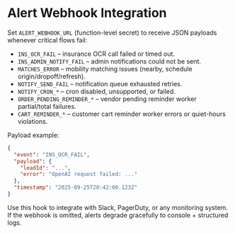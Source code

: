 # Alert Webhook Integration

Set `ALERT_WEBHOOK_URL` (function-level secret) to receive JSON payloads
whenever critical flows fail:

- `INS_OCR_FAIL` – insurance OCR call failed or timed out.
- `INS_ADMIN_NOTIFY_FAIL` – admin notifications could not be sent.
- `MATCHES_ERROR` – mobility matching issues (nearby, schedule
  origin/dropoff/refresh).
- `NOTIFY_SEND_FAIL` – notification queue exhausted retries.
- `NOTIFY_CRON_*` – cron disabled, unsupported, or failed.
- `ORDER_PENDING_REMINDER_*` – vendor pending reminder worker partial/total
  failures.
- `CART_REMINDER_*` – customer cart reminder worker errors or quiet-hours
  violations.

Payload example:

```json
{
  "event": "INS_OCR_FAIL",
  "payload": {
    "leadId": "...",
    "error": "OpenAI request failed: ..."
  },
  "timestamp": "2025-09-25T20:42:00.123Z"
}
```

Use this hook to integrate with Slack, PagerDuty, or any monitoring system. If
the webhook is omitted, alerts degrade gracefully to console + structured logs.
